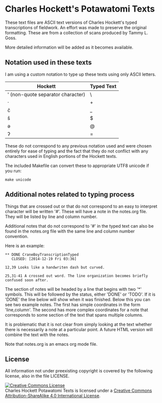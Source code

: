 # Charles Hockett's Potawatomi Texts

These text files are ASCII text versions of Charles Hockett's typed
transcriptions of fieldwork. An effort was made to preserve the
original formatting. These are from a collection of scans produced by
Tammy L. Goss.

More detailed information will be added as it becomes available.

## Notation used in these texts

I am using a custom notation to type up these texts using only ASCII
letters.

| Hockett                           | Typed Text |
| --------------------------------- | ---------- |
| ' (non-quote separator character) | \          |
| ·                                 | +          |
| č                                 | _          |
| š                                 | $          |
| ə                                 | @          |
| ʔ                                 | =          |

These do not correspond to any previous notation used and were chosen
entirely for ease of typing and the fact that they do not conflict
with any characters used in English portions of the Hockett texts.

The included Makefile can convert these to appropriate UTF8 unicode if
you run:

    make unicode

## Additional notes related to typing process

Things that are crossed out or that do not correspond to an easy to
interpret character will be written '#'. These will have a note in the
notes.org file. They will be listed by line and column number.

Additional notes that do not correspond to '#' in the typed text can
also be found in the notes.org file with the same line and column
number convention.

Here is an example:

    ** DONE CraneBoyTranscriptionTyped
       CLOSED: [2014-12-19 Fri 03:36]
    
    12,39 Looks like a handwriten dash but curved.
    
    25,31-41 A crossed out word. The line organization becomes briefly
    confused soon after.
    
The section of notes will be headed by a line that begins with two '*'
symbols. This will be followed by the status, either 'DONE' or
'TODO'. If it is 'DONE' the line below will show when it was
finished. Below this you can see two example notes. The first has
simple coordinates in the form 'line,column'. The second has more
complex coordinates for a note that corresponds to some section of the
text that spans multiple columns.

It is problematic that it is not clear from simply looking at the text
whether there is necessarily a note at a particular point. A future
HTML version will combine the text with the notes.

Note that notes.org is an emacs org mode file.

## License

All information not under preexisting copyright is covered by the
following license, also in the file LICENSE.

<a rel="license"
href="http://creativecommons.org/licenses/by-sa/4.0/"><img
alt="Creative Commons License" style="border-width:0"
src="https://i.creativecommons.org/l/by-sa/4.0/88x31.png" /></a><br
/><span xmlns:dct="http://purl.org/dc/terms/"
property="dct:title">Charles Hockett Potawatomi Texts</span> is
licensed under a <a rel="license"
href="http://creativecommons.org/licenses/by-sa/4.0/">Creative Commons
Attribution-ShareAlike 4.0 International License</a>.
